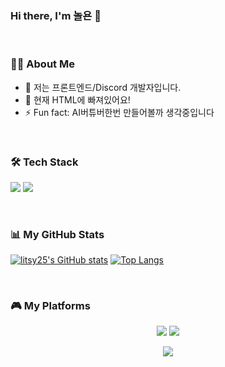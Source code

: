 ### Hi there, I'm 놀욘 👋

<br>

### 🙋‍♂️ About Me
- 🔭 저는 프론트엔드/Discord 개발자입니다.
- 🌱 현재 HTML에 빠져있어요!
- ⚡ Fun fact: AI버튜버한번 만들어볼까 생각중입니다

<br>

### 🛠️ Tech Stack
<p>
  <img src="https://img.shields.io/badge/JavaScript-F7DF1E?style=for-the-badge&logo=javascript&logoColor=black"/>
  <img src="https://img.shields.io/badge/React-61DAFB?style=for-the-badge&logo=react&logoColor=black"/>
</p>

<br>

### 📊 My GitHub Stats
[![litsy25's GitHub stats](https://github-readme-stats.vercel.app/api?username=litsy25&show_icons=true&theme=radical)](https://github.com/anuraghazra/github-readme-stats)
[![Top Langs](https://github-readme-stats.vercel.app/api/top-langs/?username=litsy25&layout=compact&theme=radical)](https://github.com/anuraghazra/github-readme-stats)

<br>

### 🎮 My Platforms
<p align="center">
  <a href="https://www.youtube.com/channel/UCa-f4Dk_wT50lsj0a2vjV_A"><img src="https://img.shields.io/badge/YouTube-FF0000?style=for-the-badge&logo=youtube&logoColor=white"/></a>
  <a href="https://www.twitch.tv/noluen"><img src="https://img.shields.io/badge/Twitch-9146FF?style=for-the-badge&logo=twitch&logoColor=white"/></a>
  </p>

<p align="center">
  <a href="https://www.youtube.com/channel/UCa-f4Dk_wT50lsj0a2vjV_A"><img src="https://yt-subs.vercel.app/api/youtube-subscribers?id=UCa-f4Dk_wT50lsj0a2vjV_A&style=for-the-badge&label=Subscribers"/></a>
</p>
